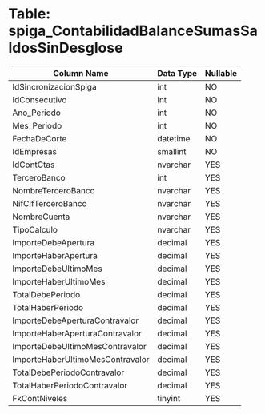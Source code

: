 # Table: spiga_ContabilidadBalanceSumasSaldosSinDesglose

| Column Name | Data Type | Nullable |
|-------------|-----------|----------|
| IdSincronizacionSpiga | int | NO |
| IdConsecutivo | int | NO |
| Ano_Periodo | int | NO |
| Mes_Periodo | int | NO |
| FechaDeCorte | datetime | NO |
| IdEmpresas | smallint | NO |
| IdContCtas | nvarchar | YES |
| TerceroBanco | int | YES |
| NombreTerceroBanco | nvarchar | YES |
| NifCifTerceroBanco | nvarchar | YES |
| NombreCuenta | nvarchar | YES |
| TipoCalculo | nvarchar | YES |
| ImporteDebeApertura | decimal | YES |
| ImporteHaberApertura | decimal | YES |
| ImporteDebeUltimoMes | decimal | YES |
| ImporteHaberUltimoMes | decimal | YES |
| TotalDebePeriodo | decimal | YES |
| TotalHaberPeriodo | decimal | YES |
| ImporteDebeAperturaContravalor | decimal | YES |
| ImporteHaberAperturaContravalor | decimal | YES |
| ImporteDebeUltimoMesContravalor | decimal | YES |
| ImporteHaberUltimoMesContravalor | decimal | YES |
| TotalDebePeriodoContravalor | decimal | YES |
| TotalHaberPeriodoContravalor | decimal | YES |
| FkContNiveles | tinyint | YES |
